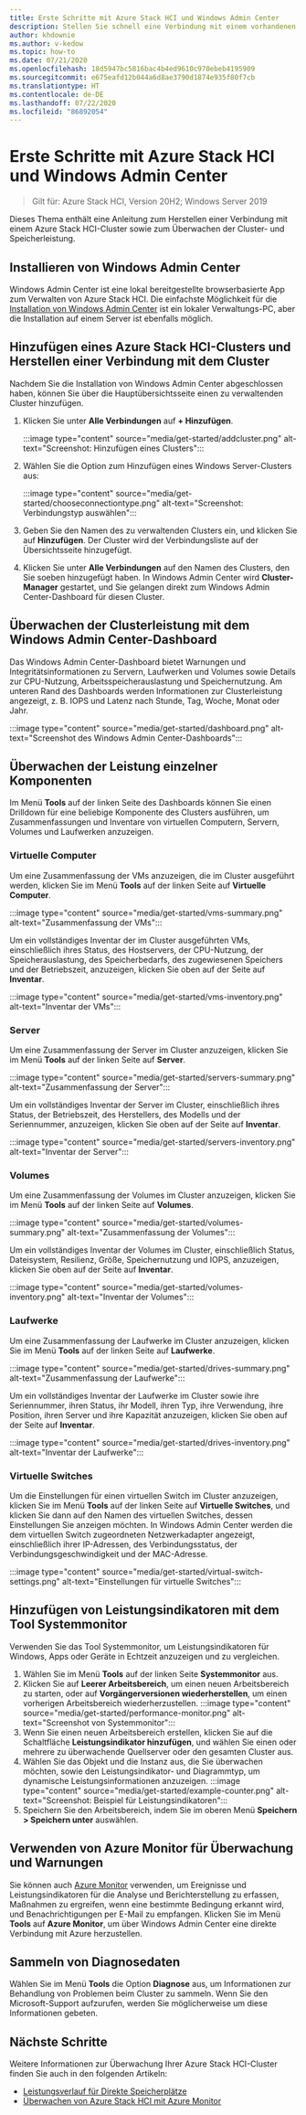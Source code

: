 ```yaml
---
title: Erste Schritte mit Azure Stack HCI und Windows Admin Center
description: Stellen Sie schnell eine Verbindung mit einem vorhandenen Azure Stack HCI-Cluster her, und überwachen Sie die Cluster- und Speicherleistung mithilfe von Windows Admin Center.
author: khdownie
ms.author: v-kedow
ms.topic: how-to
ms.date: 07/21/2020
ms.openlocfilehash: 18d5947bc5816bac4b4ed9610c970ebeb4195909
ms.sourcegitcommit: e675eafd12b044a6d8ae3790d1874e935f80f7cb
ms.translationtype: HT
ms.contentlocale: de-DE
ms.lasthandoff: 07/22/2020
ms.locfileid: "86892054"
---
```

# <a name="get-started-with-azure-stack-hci-and-windows-admin-center"></a>Erste Schritte mit Azure Stack HCI und Windows Admin Center

> Gilt für: Azure Stack HCI, Version 20H2; Windows Server 2019

Dieses Thema enthält eine Anleitung zum Herstellen einer Verbindung mit einem Azure Stack HCI-Cluster sowie zum Überwachen der Cluster- und Speicherleistung.

## <a name="install-windows-admin-center"></a>Installieren von Windows Admin Center

Windows Admin Center ist eine lokal bereitgestellte browserbasierte App zum Verwalten von Azure Stack HCI. Die einfachste Möglichkeit für die [Installation von Windows Admin Center](/windows-server/manage/windows-admin-center/deploy/install) ist ein lokaler Verwaltungs-PC, aber die Installation auf einem Server ist ebenfalls möglich.

## <a name="add-and-connect-to-an-azure-stack-hci-cluster"></a>Hinzufügen eines Azure Stack HCI-Clusters und Herstellen einer Verbindung mit dem Cluster

Nachdem Sie die Installation von Windows Admin Center abgeschlossen haben, können Sie über die Hauptübersichtsseite einen zu verwaltenden Cluster hinzufügen.

1. Klicken Sie unter **Alle Verbindungen** auf **+ Hinzufügen**.

    :::image type="content" source="media/get-started/addcluster.png" alt-text="Screenshot: Hinzufügen eines Clusters":::

2. Wählen Sie die Option zum Hinzufügen eines Windows Server-Clusters aus:

    :::image type="content" source="media/get-started/chooseconnectiontype.png" alt-text="Screenshot: Verbindungstyp auswählen":::

3. Geben Sie den Namen des zu verwaltenden Clusters ein, und klicken Sie auf **Hinzufügen**. Der Cluster wird der Verbindungsliste auf der Übersichtsseite hinzugefügt.

4. Klicken Sie unter **Alle Verbindungen** auf den Namen des Clusters, den Sie soeben hinzugefügt haben. In Windows Admin Center wird **Cluster-Manager** gestartet, und Sie gelangen direkt zum Windows Admin Center-Dashboard für diesen Cluster.

## <a name="monitor-cluster-performance-with-the-windows-admin-center-dashboard"></a>Überwachen der Clusterleistung mit dem Windows Admin Center-Dashboard

Das Windows Admin Center-Dashboard bietet Warnungen und Integritätsinformationen zu Servern, Laufwerken und Volumes sowie Details zur CPU-Nutzung, Arbeitsspeicherauslastung und Speichernutzung. Am unteren Rand des Dashboards werden Informationen zur Clusterleistung angezeigt, z. B. IOPS und Latenz nach Stunde, Tag, Woche, Monat oder Jahr.

:::image type="content" source="media/get-started/dashboard.png" alt-text="Screenshot des Windows Admin Center-Dashboards":::

## <a name="monitor-performance-of-individual-components"></a>Überwachen der Leistung einzelner Komponenten

Im Menü **Tools** auf der linken Seite des Dashboards können Sie einen Drilldown für eine beliebige Komponente des Clusters ausführen, um Zusammenfassungen und Inventare von virtuellen Computern, Servern, Volumes und Laufwerken anzuzeigen.

### <a name="virtual-machines"></a>Virtuelle Computer

Um eine Zusammenfassung der VMs anzuzeigen, die im Cluster ausgeführt werden, klicken Sie im Menü **Tools** auf der linken Seite auf **Virtuelle Computer**.

:::image type="content" source="media/get-started/vms-summary.png" alt-text="Zusammenfassung der VMs":::

Um ein vollständiges Inventar der im Cluster ausgeführten VMs, einschließlich ihres Status, des Hostservers, der CPU-Nutzung, der Speicherauslastung, des Speicherbedarfs, des zugewiesenen Speichers und der Betriebszeit, anzuzeigen, klicken Sie oben auf der Seite auf **Inventar**.

:::image type="content" source="media/get-started/vms-inventory.png" alt-text="Inventar der VMs":::

### <a name="servers"></a>Server

Um eine Zusammenfassung der Server im Cluster anzuzeigen, klicken Sie im Menü **Tools** auf der linken Seite auf **Server**.

:::image type="content" source="media/get-started/servers-summary.png" alt-text="Zusammenfassung der Server":::

Um ein vollständiges Inventar der Server im Cluster, einschließlich ihres Status, der Betriebszeit, des Herstellers, des Modells und der Seriennummer, anzuzeigen, klicken Sie oben auf der Seite auf **Inventar**.

:::image type="content" source="media/get-started/servers-inventory.png" alt-text="Inventar der Server":::

### <a name="volumes"></a>Volumes

Um eine Zusammenfassung der Volumes im Cluster anzuzeigen, klicken Sie im Menü **Tools** auf der linken Seite auf **Volumes**.

:::image type="content" source="media/get-started/volumes-summary.png" alt-text="Zusammenfassung der Volumes":::

Um ein vollständiges Inventar der Volumes im Cluster, einschließlich Status, Dateisystem, Resilienz, Größe, Speichernutzung und IOPS, anzuzeigen, klicken Sie oben auf der Seite auf **Inventar**.

:::image type="content" source="media/get-started/volumes-inventory.png" alt-text="Inventar der Volumes":::

### <a name="drives"></a>Laufwerke

Um eine Zusammenfassung der Laufwerke im Cluster anzuzeigen, klicken Sie im Menü **Tools** auf der linken Seite auf **Laufwerke**.

:::image type="content" source="media/get-started/drives-summary.png" alt-text="Zusammenfassung der Laufwerke":::

Um ein vollständiges Inventar der Laufwerke im Cluster sowie ihre Seriennummer, ihren Status, ihr Modell, ihren Typ, ihre Verwendung, ihre Position, ihren Server und ihre Kapazität anzuzeigen, klicken Sie oben auf der Seite auf **Inventar**.

:::image type="content" source="media/get-started/drives-inventory.png" alt-text="Inventar der Laufwerke":::

### <a name="virtual-switches"></a>Virtuelle Switches

Um die Einstellungen für einen virtuellen Switch im Cluster anzuzeigen, klicken Sie im Menü **Tools** auf der linken Seite auf **Virtuelle Switches**, und klicken Sie dann auf den Namen des virtuellen Switches, dessen Einstellungen Sie anzeigen möchten. In Windows Admin Center werden die dem virtuellen Switch zugeordneten Netzwerkadapter angezeigt, einschließlich ihrer IP-Adressen, des Verbindungsstatus, der Verbindungsgeschwindigkeit und der MAC-Adresse.

:::image type="content" source="media/get-started/virtual-switch-settings.png" alt-text="Einstellungen für virtuelle Switches":::

## <a name="add-counters-with-the-performance-monitor-tool"></a>Hinzufügen von Leistungsindikatoren mit dem Tool Systemmonitor

Verwenden Sie das Tool Systemmonitor, um Leistungsindikatoren für Windows, Apps oder Geräte in Echtzeit anzuzeigen und zu vergleichen.

1. Wählen Sie im Menü **Tools** auf der linken Seite **Systemmonitor** aus.
2. Klicken Sie auf **Leerer Arbeitsbereich**, um einen neuen Arbeitsbereich zu starten, oder auf **Vorgängerversionen wiederherstellen**, um einen vorherigen Arbeitsbereich wiederherzustellen.
    :::image type="content" source="media/get-started/performance-monitor.png" alt-text="Screenshot von Systemmonitor":::
3. Wenn Sie einen neuen Arbeitsbereich erstellen, klicken Sie auf die Schaltfläche **Leistungsindikator hinzufügen**, und wählen Sie einen oder mehrere zu überwachende Quellserver oder den gesamten Cluster aus.
4. Wählen Sie das Objekt und die Instanz aus, die Sie überwachen möchten, sowie den Leistungsindikator- und Diagrammtyp, um dynamische Leistungsinformationen anzuzeigen.
    :::image type="content" source="media/get-started/example-counter.png" alt-text="Screenshot: Beispiel für Leistungsindikatoren":::
5. Speichern Sie den Arbeitsbereich, indem Sie im oberen Menü **Speichern > Speichern unter** auswählen.

## <a name="use-azure-monitor-for-monitoring-and-alerts"></a>Verwenden von Azure Monitor für Überwachung und Warnungen

Sie können auch [Azure Monitor](manage/azure-monitor.md) verwenden, um Ereignisse und Leistungsindikatoren für die Analyse und Berichterstellung zu erfassen, Maßnahmen zu ergreifen, wenn eine bestimmte Bedingung erkannt wird, und Benachrichtigungen per E-Mail zu empfangen. Klicken Sie im Menü **Tools** auf **Azure Monitor**, um über Windows Admin Center eine direkte Verbindung mit Azure herzustellen.

## <a name="collect-diagnostics-information"></a>Sammeln von Diagnosedaten

Wählen Sie im Menü **Tools** die Option **Diagnose** aus, um Informationen zur Behandlung von Problemen beim Cluster zu sammeln. Wenn Sie den Microsoft-Support aufzurufen, werden Sie möglicherweise um diese Informationen gebeten.

## <a name="next-steps"></a>Nächste Schritte

Weitere Informationen zur Überwachung Ihrer Azure Stack HCI-Cluster finden Sie auch in den folgenden Artikeln:

- [Leistungsverlauf für Direkte Speicherplätze](/windows-server/storage/storage-spaces/performance-history)
- [Überwachen von Azure Stack HCI mit Azure Monitor](manage/azure-monitor.md)
